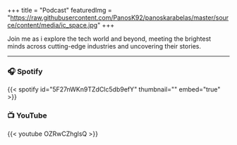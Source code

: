 +++
title = "Podcast"
featuredImg = "https://raw.githubusercontent.com/PanosK92/panoskarabelas/master/source/content/media/ic_space.jpg"
+++

Join me as i explore the tech world and beyond, meeting the brightest minds across cutting-edge industries and uncovering their stories.

---

### 🎧 Spotify

{{< spotify id="5F27nWKn9TZdClc5db9efY" thumbnail="" embed="true" >}}

### 📺 YouTube

{{< youtube OZRwCZhglsQ >}}
